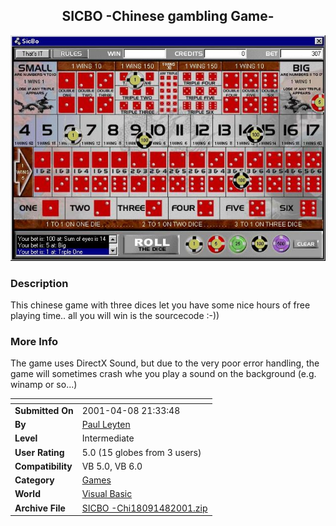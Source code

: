 ﻿<div align="center">

## SICBO \-Chinese gambling Game\-

<img src="PIC2001481545363022.jpg">
</div>

### Description

This chinese game with three dices let you have some nice hours of free playing time.. all you will win is the sourcecode :-))
 
### More Info
 
The game uses DirectX Sound, but due to the very poor error handling, the game will sometimes crash whe you play a sound on the background (e.g. winamp or so...)


<span>             |<span>
---                |---
**Submitted On**   |2001-04-08 21:33:48
**By**             |[Paul Leyten](https://github.com/Planet-Source-Code/PSCIndex/blob/master/ByAuthor/paul-leyten.md)
**Level**          |Intermediate
**User Rating**    |5.0 (15 globes from 3 users)
**Compatibility**  |VB 5\.0, VB 6\.0
**Category**       |[Games](https://github.com/Planet-Source-Code/PSCIndex/blob/master/ByCategory/games__1-38.md)
**World**          |[Visual Basic](https://github.com/Planet-Source-Code/PSCIndex/blob/master/ByWorld/visual-basic.md)
**Archive File**   |[SICBO \-Chi18091482001\.zip](https://github.com/Planet-Source-Code/paul-leyten-sicbo-chinese-gambling-game__1-22232/archive/master.zip)









